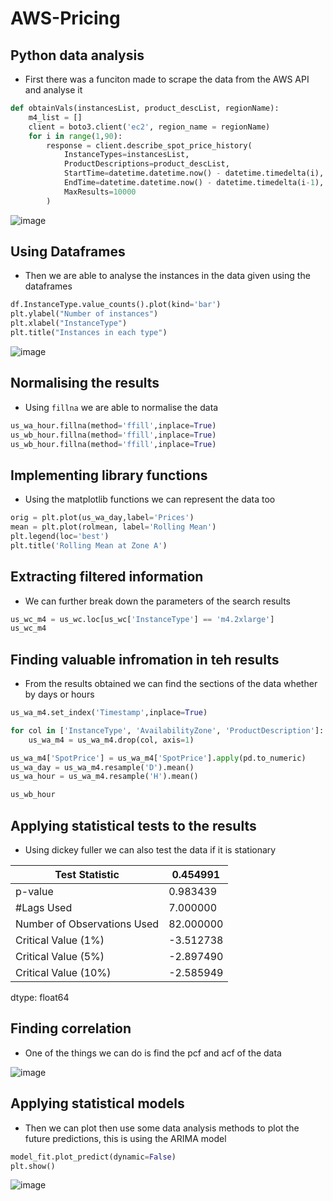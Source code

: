 # AWS-Pricing
## Python data analysis

* First there was a funciton made to scrape the data from the AWS API and analyse it
```python 
def obtainVals(instancesList, product_descList, regionName):
    m4_list = []
    client = boto3.client('ec2', region_name = regionName)
    for i in range(1,90):
        response = client.describe_spot_price_history(
            InstanceTypes=instancesList,
            ProductDescriptions=product_descList,
            StartTime=datetime.datetime.now() - datetime.timedelta(i),
            EndTime=datetime.datetime.now() - datetime.timedelta(i-1),
            MaxResults=10000
        )
```
![image](https://user-images.githubusercontent.com/64080171/176796260-de479f16-ac8d-4043-a97f-cdd358341029.png)

## Using Dataframes

* Then we are able to analyse the instances in the data given using the dataframes
```python
df.InstanceType.value_counts().plot(kind='bar')
plt.ylabel("Number of instances")
plt.xlabel("InstanceType")
plt.title("Instances in each type")
```
![image](https://user-images.githubusercontent.com/64080171/176796449-f2ad56d6-9da0-4e03-8c80-1673713dc912.png)

## Normalising the results

* Using `fillna` we are able to normalise the data
```python
us_wa_hour.fillna(method='ffill',inplace=True)
us_wb_hour.fillna(method='ffill',inplace=True)
us_wb_hour.fillna(method='ffill',inplace=True)
```
## Implementing library functions

* Using the matplotlib functions we can represent the data too

```python
orig = plt.plot(us_wa_day,label='Prices')
mean = plt.plot(rolmean, label='Rolling Mean')
plt.legend(loc='best')
plt.title('Rolling Mean at Zone A')
```

## Extracting filtered information

* We can further break down the parameters of the search results 

```python
us_wc_m4 = us_wc.loc[us_wc['InstanceType'] == 'm4.2xlarge']
us_wc_m4
```
## Finding valuable infromation in teh results

* From the results obtained we can find the sections of the data whether by days or hours

```python
us_wa_m4.set_index('Timestamp',inplace=True)

for col in ['InstanceType', 'AvailabilityZone', 'ProductDescription']:
    us_wa_m4 = us_wa_m4.drop(col, axis=1)

us_wa_m4['SpotPrice'] = us_wa_m4['SpotPrice'].apply(pd.to_numeric)
us_wa_day = us_wa_m4.resample('D').mean()
us_wa_hour = us_wa_m4.resample('H').mean()

us_wb_hour   
```
## Applying statistical tests to the results

* Using dickey fuller we can also test the data if it is stationary

Test Statistic                 | 0.454991
--- | --- 
p-value                        | 0.983439
#Lags Used                     | 7.000000
Number of Observations Used   | 82.000000
Critical Value (1%)           | -3.512738
Critical Value (5%)           | -2.897490
Critical Value (10%)          | -2.585949
dtype: float64

## Finding correlation

* One of the things we can do is find the pcf and acf of the data

![image](https://user-images.githubusercontent.com/64080171/176798505-5b597b55-6387-444e-be9f-141324c6fc1e.png)

## Applying statistical models 

* Then we can plot then use some data analysis methods to plot the future predictions, this is using the ARIMA model

```python  
model_fit.plot_predict(dynamic=False)
plt.show()
```
![image](https://user-images.githubusercontent.com/64080171/176797362-e7044f98-dc46-45ab-837b-f1489ca1cd00.png)

